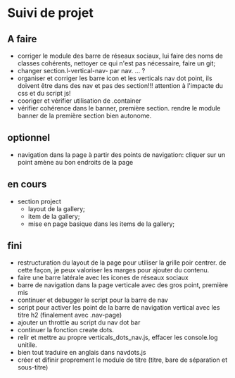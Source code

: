 # Suivi de projet

## A faire
* corriger le module des barre de réseaux sociaux, lui faire des noms de classes cohérents, nettoyer ce qui n'est pas nécessaire, faire un git;
* changer section.l-vertical-nav- par nav. ... ?
* organiser et corriger les barre icon et les verticals nav dot point, ils doivent être dans des nav et pas des section!!! attention à l'impacte du css et du script js!
* cooriger et vérifier utilisation de .container
* vérifier cohérence dans le banner, première section. rendre le module banner de la première section bien autonome.


## optionnel
* navigation dans la page à partir des points de navigation: cliquer sur un point amène au bon endroits de la page


## en cours
* section project
    * layout de la gallery;
    * item de la gallery;
    * mise en page basique dans les items de la gallery;



## fini

* restructuration du layout de la page pour utiliser la grille poir centrer. de cette façon, je peux valoriser les marges pour ajouter du contenu.
* faire une barre latérale avec les icones de réseaux sociaux
* barre de navigation dans la page verticale avec des gros point, première mis
* continuer et debugger le script pour la barre de nav
* script pour activer les point de la barre de navigation vertical avec les titre h2 (finalement avec .nav-page)    
* ajouter un throttle au script du nav dot bar
* continuer la fonction create dots.
* relir et mettre au propre verticals_dots_nav.js, effacer les console.log unitile.
* bien tout traduire en anglais dans navdots.js
* créer et difinir proprement le module de titre (titre, bare de séparation et sous-titre)
